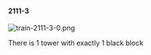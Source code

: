 #### 2111-3
![train-2111-3-0.png](https://github.com/lil-lab/nlvr/raw/master/nlvr/train/images/66/train-2111-3-0.png "train-2111-3-0.png")

There is 1 tower with exactly 1 black block
